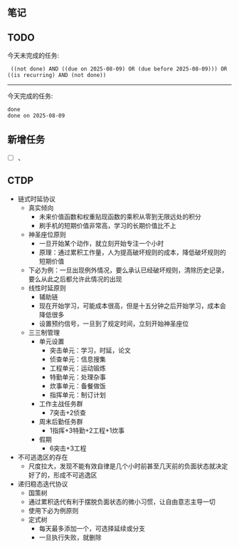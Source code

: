 ## 笔记

## TODO
今天未完成的任务:
```tasks
 ((not done) AND ((due on 2025-08-09) OR (due before 2025-08-09))) OR ((is recurring) AND (not done))
```
---
今天完成的任务:
```tasks
done
done on 2025-08-09 
```
## 新增任务
- [ ] 、
## CTDP
- 链式时延协议
	- 真实倾向
		- 未来价值函数和权重贴现函数的乘积从零到无限远处的积分
		- 刷手机的短期价值非常高，学习的长期价值比不上
	- 神圣座位原则
		- 一旦开始某个动作，就立刻开始专注一个小时
		- 原理：通过累积工作量，人为提高破坏规则的成本，降低破坏规则的短期价值
	- 下必为例：一旦出现例外情况，要么承认已经破坏规则，清除历史记录，要么从此之后都允许此情况的出现
	- 线性时延原则
		- 辅助链
		- 现在开始学习，可能成本很高，但是十五分钟之后开始学习，成本会降低很多
		- 设置预约信号，一旦到了规定时间，立刻开始神圣座位
	- 三三制管理
		- 单元设置
			- 突击单元：学习，时延，论文
			- 侦查单元：信息搜集
			- 工程单元：运动锻炼
			- 特勤单元：处理杂事
			- 炊事单元：备餐做饭
			- 指挥单元：制订计划
		- 工作主战任务群
			- 7突击+2侦查
		- 周末后勤任务群
			- 1指挥+3特勤+2工程+1炊事
		- 假期
			- 6突击+3工程
- 不可逃逸区的存在
	- 尺度拉大，发现不能有效自律是几个小时前甚至几天前的负面状态就决定好了的，形成不可逃逸区
- 递归稳态迭代协议
	- 国策树
	- 通过累积迭代有利于摆脱负面状态的微小习惯，让自由意志主导一切
	- 使用下必为例原则
	- 定式树
		- 每天最多添加一个，可选择延续或分支
		- 一旦执行失败，就删除


